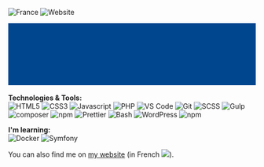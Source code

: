 ![France](https://img.shields.io/badge/Country-France-efefef?style=for-the-badge&colorA=02478e) ![Website](https://img.shields.io/website?label=Website&down_message=offline&style=for-the-badge&up_color=efefef&colorA=02478e&up_message=online&url=https%3A%2F%2Fwww.armandphilippot.com%2F)

![Header](./assets/images/header.gif)

**Technologies & Tools:**  
![HTML5](https://img.shields.io/badge/-HTML5-E44D26?style=for-the-badge&logo=html5&logoColor=white) ![CSS3](https://img.shields.io/badge/-CSS-1572B6?style=for-the-badge&logo=css3&logoColor=white) ![Javascript](https://img.shields.io/badge/-Javascript-F0DB4F?style=for-the-badge&logo=javascript&logoColor=323330) ![PHP](https://img.shields.io/badge/-PHP-6181B6?style=for-the-badge&logo=php&logoColor=white) ![VS Code](https://img.shields.io/badge/-VS_Code-007acc?style=for-the-badge&logo=visual-studio-code&logoColor=white) ![Git](https://img.shields.io/badge/-Git-F34F29?style=for-the-badge&logo=git&logoColor=white) ![SCSS](https://img.shields.io/badge/-SCSS-CB6699?style=for-the-badge&logo=sass&logoColor=white) ![Gulp](https://img.shields.io/badge/-Gulp-EB4A4B?style=for-the-badge&logo=gulp&logoColor=white) ![composer](https://img.shields.io/badge/-Composer-885630?style=for-the-badge&logo=composer&logoColor=white) ![npm](https://img.shields.io/badge/-npm-CB3837?style=for-the-badge&logo=npm&logoColor=white) ![Prettier](https://img.shields.io/badge/-Prettier-F7B93E?style=for-the-badge&logo=prettier&logoColor=white) ![Bash](https://img.shields.io/badge/-Bash-3E474A?style=for-the-badge&logo=gnu-bash&logoColor=white) ![WordPress](https://img.shields.io/badge/-WordPress-32373c?style=for-the-badge&logo=wordpress&logoColor=white) ![npm](https://img.shields.io/badge/-WooCommerce-9a5c8f?style=for-the-badge&logo=woocommerce&logoColor=white)

**I'm learning:**  
![Docker](https://img.shields.io/badge/-Docker-00AADA?style=for-the-badge&logo=docker&logoColor=white) ![Symfony](https://img.shields.io/badge/-Symfony-1A171B?style=for-the-badge&logo=symfony&logoColor=white)

You can also find me on [my website](https://www.armandphilippot.com/) (in French <img src="https://image.flaticon.com/icons/svg/197/197560.svg" width="13"/>).
